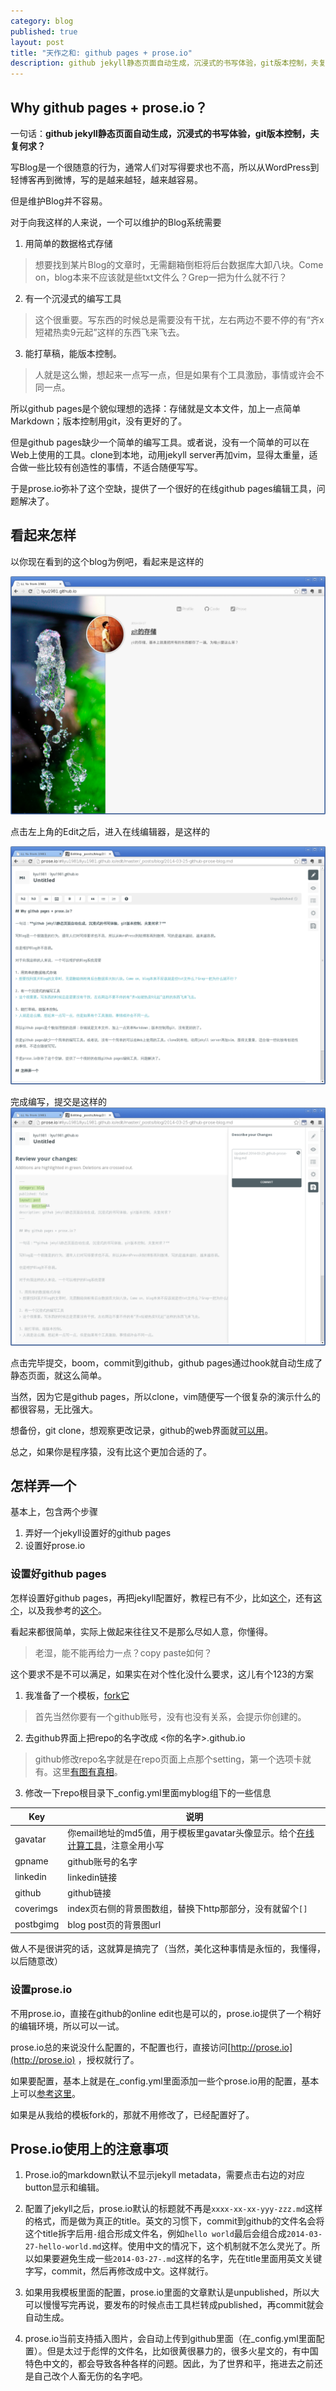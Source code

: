 ```yaml
---
category: blog
published: true
layout: post
title: "天作之和: github pages + prose.io"
description: github jekyll静态页面自动生成，沉浸式的书写体验，git版本控制，夫复何求？
---
```


## Why github pages + prose.io？

一句话：**github jekyll静态页面自动生成，沉浸式的书写体验，git版本控制，夫复何求？**

写Blog是一个很随意的行为，通常人们对写得要求也不高，所以从WordPress到轻博客再到微博，写的是越来越轻，越来越容易。

但是维护Blog并不容易。

对于向我这样的人来说，一个可以维护的Blog系统需要

1. 用简单的数据格式存储
> 想要找到某片Blog的文章时，无需翻箱倒柜将后台数据库大卸八块。Come on，blog本来不应该就是些txt文件么？Grep一把为什么就不行？

2. 有一个沉浸式的编写工具
> 这个很重要。写东西的时候总是需要没有干扰，左右两边不要不停的有“齐x短裙热卖9元起”这样的东西飞来飞去。

3. 能打草稿，能版本控制。
> 人就是这么懒，想起来一点写一点，但是如果有个工具激励，事情或许会不同一点。

所以github pages是个貌似理想的选择：存储就是文本文件，加上一点简单Markdown；版本控制用git，没有更好的了。

但是github pages缺少一个简单的编写工具。或者说，没有一个简单的可以在Web上使用的工具。clone到本地，动用jekyll server再加vim，显得太重量，适合做一些比较有创造性的事情，不适合随便写写。

于是prose.io弥补了这个空缺，提供了一个很好的在线github pages编辑工具，问题解决了。

## 看起来怎样

以你现在看到的这个blog为例吧，看起来是这样的

![LI, Yu from 1981](/images/github-prose-start.png)

点击左上角的Edit之后，进入在线编辑器，是这样的

![Editing _posts-blog-2014-03-25-github-prose-blog.md](/images/github-prose-edit1.png)

完成编写，提交是这样的
![Editing _posts-blog-2014-03-25-github-prose-blog.md](/images/github-prose-edit2.png)

点击完毕提交，boom，commit到github，github pages通过hook就自动生成了静态页面，就这么简单。

当然，因为它是github pages，所以clone，vim随便写一个很复杂的演示什么的都很容易，无比强大。

想备份，git clone，想观察更改记录，github的web界面就[可以用](https://github.com/liyu1981/liyu1981.github.io/commits/master/_posts/blog/2014-03-25-github-prose-blog.md)。

总之，如果你是程序猿，没有比这个更加合适的了。

## 怎样弄一个

基本上，包含两个步骤

1. 弄好一个jekyll设置好的github pages
2. 设置好prose.io

### 设置好github pages

怎样设置好github pages，再把jekyll配置好，教程已有不少，比如[这个](http://www.ruanyifeng.com/blog/2012/08/blogging_with_jekyll.html)，还有[这个](http://sanvibyfish.github.io/posts/githubpage/)，以及我参考的[这个](http://beiyuu.com/github-pages/)。

看起来都很简单，实际上做起来往往又不是那么尽如人意，你懂得。

> 老湿，能不能再给力一点？copy paste如何？

这个要求不是不可以满足，如果实在对个性化没什么要求，这儿有个123的方案

1. 我准备了一个模板，[fork它](https://github.com/liyu1981/template-githubio/fork)
> 首先当然你要有一个github账号，没有也没有关系，会提示你创建的。

2. 去github界面上把repo的名字改成 <你的名字>.github.io 
> github修改repo名字就是在repo页面上点那个setting，第一个选项卡就有。这里[有图有真相](https://help.github.com/articles/renaming-a-repository)。

3. 修改一下repo根目录下_config.yml里面myblog组下的一些信息

| Key | 说明 |
|---------|--------------------|
| gavatar | 你email地址的md5值，用于模板里gavatar头像显示。给个[在线计算工具](http://md5-hash-online.waraxe.us/)，注意全用小写 |
| gpname | github账号的名字 |
| linkedin | linkedin链接 |
| github | github链接 |
| coverimgs | index页右侧的背景图数组，替换下http那部分，没有就留个`[]` |
| postbgimg | blog post页的背景图url |

做人不是很讲究的话，这就算是搞完了（当然，美化这种事情是永恒的，我懂得，以后随意改）

### 设置prose.io

不用prose.io，直接在github的online edit也是可以的，prose.io提供了一个稍好的编辑环境，所以可以一试。

prose.io总的来说没什么配置的，不配置也行，直接访问[http://prose.io](http://prose.io) ，授权就行了。

如果要配置，基本上就是在_config.yml里面添加一些个prose.io用的配置，基本上可以[参考这里](https://github.com/prose/prose/wiki/Prose-Configuration)。

如果是从我给的模板fork的，那就不用修改了，已经配置好了。

## Prose.io使用上的注意事项

1. Prose.io的markdown默认不显示jekyll metadata，需要点击右边的对应button显示和编辑。

2. 配置了jekyll之后，prose.io默认的标题就不再是`xxxx-xx-xx-yyy-zzz.md`这样的格式，而是做为真正的title。英文的习惯下，commit到github的文件名会将这个title拆字后用`-`组合形成文件名，例如`hello world`最后会组合成`2014-03-27-hello-world.md`这样。使用中文的情况下，这个机制就不怎么灵光了。所以如果要避免生成一些`2014-03-27-.md`这样的名字，先在title里面用英文关键字写，commit，然后再修改成中文。这样就行。

3. 如果用我模板里面的配置，prose.io里面的文章默认是unpublished，所以大可以慢慢写完再说，要发布的时候点击工具栏转成published，再commit就会自动生成。

4. prose.io当前支持插入图片，会自动上传到github里面（在_config.yml里面配置）。但是太过于彪悍的文件名，比如很黄很暴力的，很多火星文的，有中国特色中文的，都会导致各种各样的问题。因此，为了世界和平，拖进去之前还是自己改个人畜无伤的名字吧。